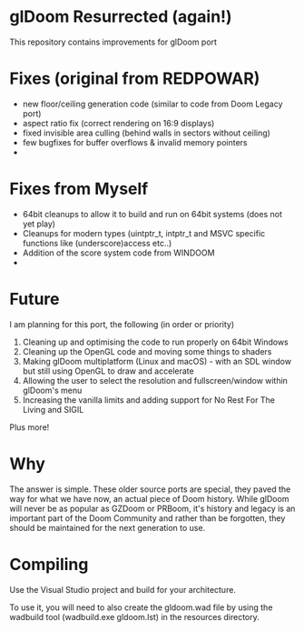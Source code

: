 # glDoom Resurrected (again!)
This repository contains improvements for glDoom port

# Fixes (original from REDPOWAR)
* new floor/ceiling generation code (similar to code from Doom Legacy port)
* aspect ratio fix (correct rendering on 16:9 displays)
* fixed invisible area culling (behind walls in sectors without ceiling)
* few bugfixes for buffer overflows & invalid memory pointers
* 
# Fixes from Myself
* 64bit cleanups to allow it to build and run on 64bit systems (does not yet play)
* Cleanups for modern types (uintptr_t, intptr_t and MSVC specific functions like (underscore)access etc..)
* Addition of the score system code from WINDOOM
* 
# Future
I am planning for this port, the following (in order or priority)

1. Cleaning up and optimising the code to run properly on 64bit Windows
2. Cleaning up the OpenGL code and moving some things to shaders
3. Making glDoom multiplatform (Linux and macOS) - with an SDL window but still using OpenGL to draw and accelerate
4. Allowing the user to select the resolution and fullscreen/window within glDoom's menu
5. Increasing the vanilla limits and adding support for No Rest For The Living and SIGIL

Plus more!

# Why
The answer is simple. These older source ports are special, they paved the way for what we have now, an actual piece of Doom history. While glDoom will never be as popular as GZDoom or PRBoom, it's history and legacy is an important part of the Doom Community and rather than be forgotten, they should be maintained for the next generation to use.

# Compiling
Use the Visual Studio project and build for your architecture.

To use it, you will need to also create the gldoom.wad file by using the wadbuild tool (wadbuild.exe gldoom.lst) in the resources directory.

